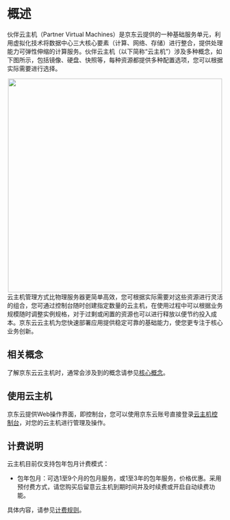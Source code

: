 # 概述
伙伴云主机（Partner Virtual Machines）是京东云提供的一种基础服务单元，利用虚拟化技术将数据中心三大核心要素（计算、网络、存储）进行整合，提供处理能力可弹性伸缩的计算服务。伙伴云主机（以下简称“云主机”）涉及多种概念，如下图所示，包括镜像、硬盘、快照等，每种资源都提供多种配置选项，您可以根据实际需要进行选择。
<div align="center">
<img src="https://img1.jcloudcs.com/cn/image/vm/Product-Introduction-Overview-New.png" width="500">
</div>
云主机管理方式比物理服务器更简单高效，您可根据实际需要对这些资源进行灵活的组合，您可通过控制台随时创建指定数量的云主机，在使用过程中可以根据业务规模随时调整实例规格，对于过剩或闲置的资源也可以进行释放以便节约投入成本。京东云云主机为您快速部署应用提供稳定可靠的基础能力，使您更专注于核心业务创新。

## 相关概念
了解京东云云主机时，通常会涉及到的概念请参见[核心概念](Core-Concepts.md)。


## 使用云主机
京东云提供Web操作界面，即控制台，您可以使用京东云账号直接登录[云主机控制台](https://cns-console.jdcloud.com/compute/vm/list)，对您的云主机进行管理及操作。


## 计费说明
云主机目前仅支持包年包月计费模式：

* 包年包月：可选1至9个月的包月服务，或1至3年的包年服务，价格优惠。采用预付费方式，请您购买后留意云主机到期时间并及时续费或开启自动续费功能。

具体内容，请参见[计费规则](../Pricing/Billing-Rules.md)。 


